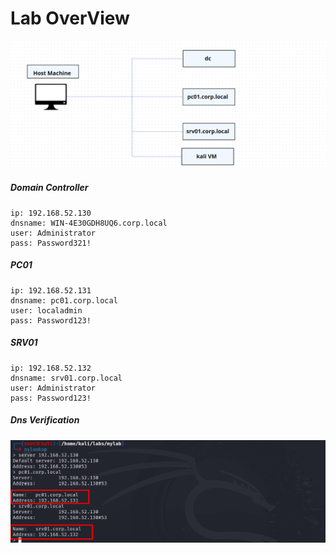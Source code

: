 # Lab OverView
![lab](assets/lab.png)<br>

##### Domain Controller
```
ip: 192.168.52.130
dnsname: WIN-4E30GDH8UQ6.corp.local
user: Administrator
pass: Password321!
```

##### PC01
```
ip: 192.168.52.131
dnsname: pc01.corp.local
user: localadmin
pass: Password123!
```

##### SRV01
```
ip: 192.168.52.132
dnsname: srv01.corp.local
user: Administrator
pass: Password123!
```

##### Dns Verification
![dns settings](assets/dns.png)<br>